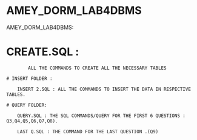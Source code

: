 # AMEY_DORM_LAB4DBMS


AMEY_DORM_LAB4DBMS: 

   # CREATE.SQL : 
            ALL THE COMMANDS TO CREATE ALL THE NECESSARY TABLES
    
    # INSERT FOLDER :
    
        INSERT 2.SQL : ALL THE COMMANDS TO INSERT THE DATA IN RESPECTIVE TABLES.
        
    # QUERY FOLDER: 
    
        QUERY.SQL : THE SQL COMMANDS/QUERY FOR THE FIRST 6 QUESTIONS : Q3,Q4,Q5,Q6,Q7,Q8).
        
        LAST Q.SQL : THE COMMAND FOR THE LAST QUESTION .(Q9)
        
        
  
